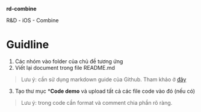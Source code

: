 **rd-combine**

R&amp;D - iOS - Combine

# Guidline

1. Các nhóm vào folder của chủ đề tương ứng
2. Viết lại document trong file README.md 
> Lưu ý: cần sử dụng markdown guide của Github. Tham khảo ở [đây](https://guides.github.com/features/mastering-markdown/)
3. Tạo thư mục ***Code demo** và upload tất cả các file code vào đó (nếu có)
> Lưu ý: trong code cần format và comment chia phần rõ ràng.
